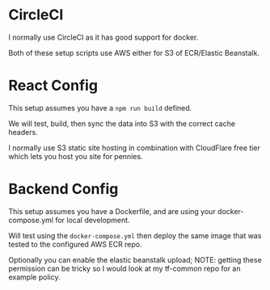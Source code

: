 # CircleCI

I normally use CircleCI as it has good support for docker.

Both of these setup scripts use AWS either for S3 of ECR/Elastic Beanstalk.

# React Config

This setup assumes you have a `npm run build` defined.

We will test, build, then sync the data into S3 with the correct cache headers.

I normally use S3 static site hosting in combination with CloudFlare free tier which lets you host you site for pennies.

# Backend Config

This setup assumes you have a Dockerfile, and are using your docker-compose.yml for local development.

Will test using the `docker-compose.yml` then deploy the same image that was tested to the configured AWS ECR repo.

Optionally you can enable the elastic beanstalk upload; NOTE: getting these permission can be tricky so I would look at
my tf-common repo for an example policy.


